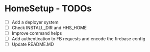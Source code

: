 # HomeSetup - TODOs

- [ ] Add a deployer system
- [ ] Check INSTALL_DIR and HHS_HOME
- [ ] Improve command helps
- [ ] Add authentication to FB requests and encode the firebase config
- [ ] Update README.MD